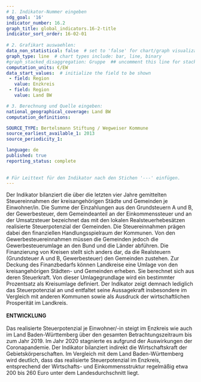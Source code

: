 ```yaml
---
# 1. Indikator-Nummer eingeben 
sdg_goal: '16'
indicator_number: 16.2
graph_title: global_indicators.16-2-title
indicator_sort_order: 16-02-01
 
# 2. Grafikart auswaehlen: 
data_non_statistical: false  # set to 'false' for chart/graph visualization 
graph_type: line  # chart types include: bar, line, binary 
#graph_stacked_disaggregation: Gruppe  ## uncomment this line for stacked bars. eplace 'Geschlecht' with the field of aggregation. 
computation_units: €/EW 
data_start_values:  # initialize the field to be shown  
 - field: Region
   value: Enzkreis
 - field: Region
   value: Land BW

# 3. Berechnung und Quelle eingeben: 
national_geographical_coverage: Land BW
computation_definitions: 

SOURCE_TYPE: Bertelsmann Stiftung / Wegweiser Kommune
source_earliest_available_1: 2013
source_periodicity_1: 

language: de   
published: true 
reporting_status: complete
 
 
# Für Leittext für den Indikator nach den Stichen '---' einfügen. 
---
```

Der Indikator bilanziert die über die letzten vier Jahre gemittelten Steuereinnahmen der kreisangehörigen Städte und Gemeinden je Einwohner/in. Die Summe der Einzahlungen aus den Grundsteuern A und B, der Gewerbesteuer, dem Gemeindeanteil an der Einkommenssteuer und an der Umsatzsteuer bezeichnet das mit den lokalen Realsteuerhebesätzen realisierte Steuerpotenzial der Gemeinden. Die Steuereinnahmen prägen dabei den finanziellen Handlungsspielraum der Kommunen. Von den Gewerbesteuereinnahmen müssen die Gemeinden jedoch die Gewerbesteuerumlage an den Bund und die Länder abführen. Die Finanzierung von Kreisen stellt sich anders dar, da die Realsteuern (Grundsteuer A und B, Gewerbesteuer) den Gemeinden zustehen. Zur Deckung des Finanzbedarfs können Landkreise eine Umlage von den kreisangehörigen Städten- und Gemeinden erheben. Sie berechnet sich aus deren Steuerkraft. Von dieser Umlagegrundlage wird ein bestimmter Prozentsatz als Kreisumlage definiert. Der Indikator zeigt demnach lediglich das Steuerpotenzial an und entfaltet seine Aussagekraft insbesondere im Vergleich mit anderen Kommunen sowie als Ausdruck der wirtschaftlichen Prosperität im Landkreis. <br>
<br>
**ENTWICKLUNG** <br>
<br>
Das realisierte Steuerpotenzial je Einwohner/-in steigt im Enzkreis wie auch im Land Baden-Württemberg über den gesamten Betrachtungszeitraum bis zum Jahr 2019. Im Jahr 2020 stagnierte es aufgrund der Auswirkungen der Coronapandemie. Der Indikator bilanziert indirekt die Wirtschaftskraft der Gebietskörperschaften. Im Vergleich mit dem Land Baden-Württemberg wird deutlich, dass das realisierte Steuerpotenzial im Enzkreis, entsprechend der Wirtschafts- und Einkommensstruktur regelmäßig etwa 200 bis 260 Euro unter dem Landesdurchschnitt liegt.
